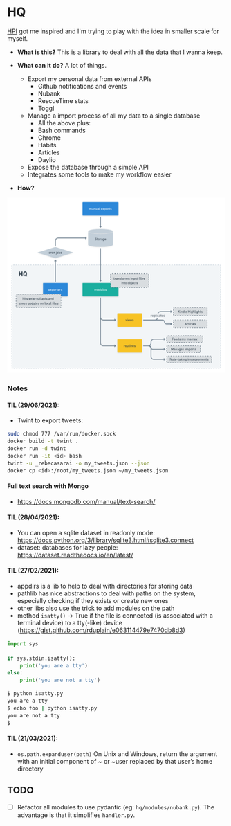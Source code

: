 # HQ

[HPI](https://github.com/karlicoss/HPI) got me inspired and I'm trying to play with the idea in smaller scale for myself.

- **What is this?** This is a library to deal with all the data that I wanna keep.
- **What can it do?** A lot of things.
    - Export my personal data from external APIs
        - Github notifications and events
        - Nubank
        - RescueTime stats
        - Toggl
    - Manage a import process of all my data to a single database
        - All the above plus:
        - Bash commands
        - Chrome
        - Habits
        - Articles
        - Daylio
    - Expose the database through a simple API
    - Integrates some tools to make my workflow easier

- **How?**

<img src="docs/this_project.png" alt="General structure" width="650"/>

### Notes

#### TIL (29/06/2021):
- Twint to export tweets:
```bash
sudo chmod 777 /var/run/docker.sock
docker build -t twint .
docker run -d twint
docker run -it <id> bash
twint -u _rebecasarai -o my_tweets.json --json
docker cp <id>:/root/my_tweets.json ~/my_tweets.json
```

#### Full text search with Mongo
- https://docs.mongodb.com/manual/text-search/

#### TIL (28/04/2021):
- You can open a sqlite dataset in readonly mode: https://docs.python.org/3/library/sqlite3.html#sqlite3.connect
- dataset: databases for lazy people: https://dataset.readthedocs.io/en/latest/


#### TIL (27/02/2021):
- appdirs is a lib to help to deal with directories for storing data
- pathlib has nice abstractions to deal with paths on the system, especially checking if they exists or create new ones
- other libs also use the trick to add modules on the path
- method `isatty()` -> True if the file is connected (is associated with a terminal device) to a tty(-like) device (https://gist.github.com/rduplain/e063114479e7470db8d3)
```python
import sys

if sys.stdin.isatty():
    print('you are a tty')
else:
    print('you are not a tty')
```
```bash
$ python isatty.py
you are a tty
$ echo foo | python isatty.py
you are not a tty
$
```

#### TIL (21/03/2021):
- `os.path.expanduser(path)` On Unix and Windows, return the argument with an initial component of ~ or ~user replaced by that user’s home directory


## TODO
- [ ] Refactor all modules to use pydantic (eg: `hq/modules/nubank.py`). The advantage is that it simplifies `handler.py`.

